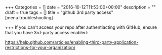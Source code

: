 +++
Categories = []
date = "2016-10-12T11:53:00+00:00"
description = ""
draft = true
tags = []
title = "github 3rd party access"
[menu.troubleshooting]

+++
If you can't access your repo after authentiacting with GitHub, ensure that you have 3rd-party access enabled:

https://help.github.com/articles/enabling-third-party-application-restrictions-for-your-organization/